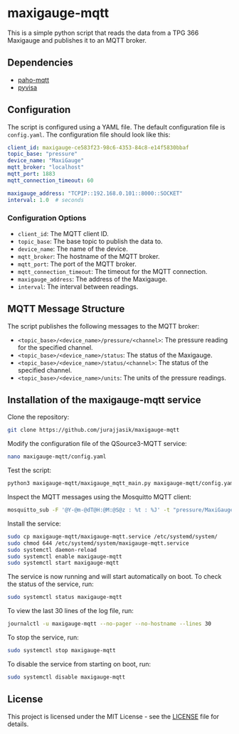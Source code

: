 # maxigauge-mqtt

This is a simple python script that reads the data from a TPG 366 Maxigauge and publishes it to an MQTT broker.

## Dependencies

- [paho-mqtt](https://pypi.org/project/paho-mqtt/)
- [pyvisa](https://pyvisa.readthedocs.io/en/latest/)

## Configuration

The script is configured using a YAML file. The default configuration file is `config.yaml`. The configuration file should look like this:

```yaml
client_id: maxigauge-ce583f23-98c6-4353-84c8-e14f5830bbaf
topic_base: "pressure"
device_name: "MaxiGauge"
mqtt_broker: "localhost"
mqtt_port: 1883
mqtt_connection_timeout: 60

maxigauge_address: "TCPIP::192.168.0.101::8000::SOCKET"
interval: 1.0  # seconds
```

### Configuration Options

- `client_id`: The MQTT client ID.
- `topic_base`: The base topic to publish the data to.
- `device_name`: The name of the device.
- `mqtt_broker`: The hostname of the MQTT broker.
- `mqtt_port`: The port of the MQTT broker.
- `mqtt_connection_timeout`: The timeout for the MQTT connection.
- `maxigauge_address`: The address of the Maxigauge.
- `interval`: The interval between readings.

## MQTT Message Structure

The script publishes the following messages to the MQTT broker:

- `<topic_base>/<device_name>/pressure/<channel>`: The pressure reading for the specified channel.
- `<topic_base>/<device_name>/status`: The status of the Maxigauge.
- `<topic_base>/<device_name>/status/<channel>`: The status of the specified channel.
- `<topic_base>/<device_name>/units`: The units of the pressure readings.

## Installation of the maxigauge-mqtt service

Clone the repository:

```bash
git clone https://github.com/jurajjasik/maxigauge-mqtt
```

Modify the configuration file of the QSource3-MQTT service:

```bash
nano maxigauge-mqtt/config.yaml
```

Test the script:

```bash
python3 maxigauge-mqtt/maxigauge_mqtt_main.py maxigauge-mqtt/config.yaml
```

Inspect the MQTT messages using the Mosquitto MQTT client:

```bash
mosquitto_sub -F '@Y-@m-@dT@H:@M:@S@z : %t : %J' -t "pressure/MaxiGauge/#" -v -h localhost -p 1883
```

Install the service:

```bash
sudo cp maxigauge-mqtt/maxigauge-mqtt.service /etc/systemd/system/
sudo chmod 644 /etc/systemd/system/maxigauge-mqtt.service
sudo systemctl daemon-reload
sudo systemctl enable maxigauge-mqtt
sudo systemctl start maxigauge-mqtt
```

The service is now running and will start automatically on boot. To check the status of the service, run:

```bash
sudo systemctl status maxigauge-mqtt
```

To view the last 30 lines of the log file, run:

```bash
journalctl -u maxigauge-mqtt --no-pager --no-hostname --lines 30
```

To stop the service, run:

```bash
sudo systemctl stop maxigauge-mqtt
```

To disable the service from starting on boot, run:

```bash
sudo systemctl disable maxigauge-mqtt
```

## License

This project is licensed under the MIT License - see the [LICENSE](LICENSE) file for details.
